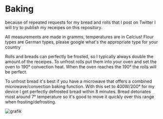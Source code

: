 

# Baking
because of repeated requests for my bread and rolls that I post on Twitter I will try to publish my receipes on this repository.

All measurements are made in gramms, temperatures are in Celcius!
Flour types are German types, please google what's the appropriate type for your country

Rolls and breads can perfectly be frosted, so I typically always double the amount of the receipes. To unfrost rolls put them into your oven and set the oven to 190° convection heat. When the oven reaches the 190° the rolls will be perfect.

To unfrost bread it's best if you have a microwave that offers a combined microwave/convection baking function. With this set to 400W/200° for my device I get perfectly defrosted bread within 8 minutes. Bread detoriates most around 7° temperature so it's good to move it quickly over this range when frosting/defrosting.

![grafik](https://user-images.githubusercontent.com/16635729/161438419-baf4c8c1-7867-4f3f-a771-42f835c5b881.png)


